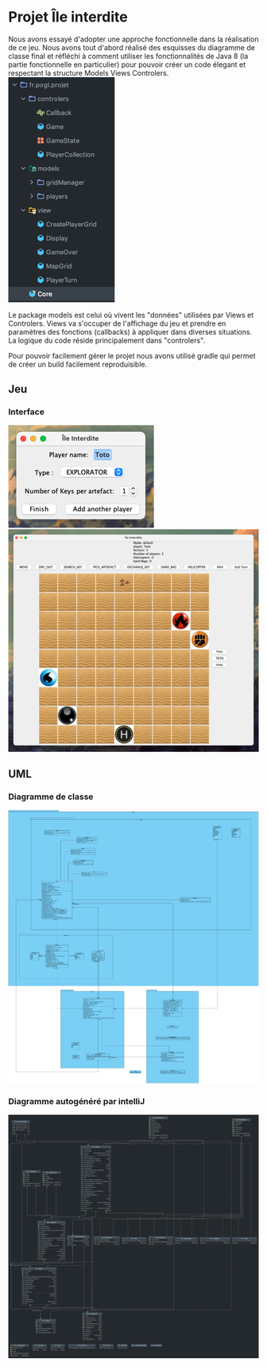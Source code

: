 # Projet Île interdite

Nous avons essayé d'adopter une approche fonctionnelle dans la réalisation de ce jeu.
Nous avons tout d'abord réalisé des esquisses du diagramme de classe final et réfléchi à comment utiliser les fonctionnalités de Java 8 (la partie fonctionnelle en particulier) pour pouvoir créer un code élegant et respectant la structure Models Views Controlers.
![MVC](rapport/mvc.png)

Le package models est celui où vivent les "données" utilisées par Views et Controlers. Views va s'occuper de l'affichage du jeu et prendre en paramètres des fonctions (callbacks) à appliquer dans diverses situations. La logique du code réside principalement dans "controlers".

Pour pouvoir facilement gérer le projet nous avons utilisé gradle qui permet de créer un build facilement reproduisible.

## Jeu

### Interface
![MVC](rapport/interface.png)
![MVC](rapport/jeu.png)

## UML

### Diagramme de classe
![MVC](rapport/diagram.png)

### Diagramme autogénéré par intelliJ
![MVC](rapport/intellij.png)
